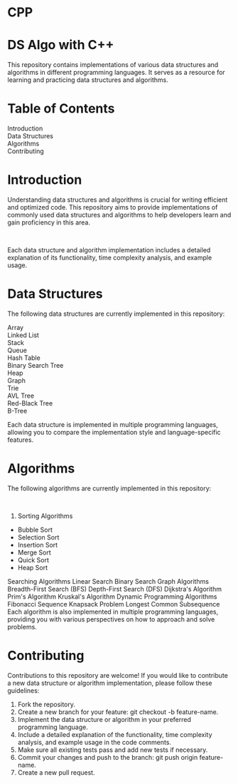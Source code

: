 # CPP
<h1>DS Algo with C++</h1>
<p>This repository contains implementations of various data structures and algorithms in different programming languages. It serves as a resource for learning and practicing data structures and algorithms.</p>

<h1>Table of Contents</h1>
Introduction<br>
Data Structures<br>
Algorithms<br>
Contributing<br>
<h1>Introduction</h1>
<p>Understanding data structures and algorithms is crucial for writing efficient and optimized code. This repository aims to provide implementations of commonly used data structures and algorithms to help developers learn and gain proficiency in this area.</p><br>

<p>Each data structure and algorithm implementation includes a detailed explanation of its functionality, time complexity analysis, and example usage.</p>

<h1>Data Structures</h1>
<p>The following data structures are currently implemented in this repository:</p>

Array<br>
Linked List<br>
Stack<br>
Queue<br>
Hash Table<br>
Binary Search Tree<br>
Heap<br>
Graph<br>
Trie<br>
AVL Tree<br>
Red-Black Tree<br>
B-Tree<br>

<p>Each data structure is implemented in multiple programming languages, allowing you to compare the implementation style and language-specific features.</p>

<h1>Algorithms</h1>
<p>The following algorithms are currently implemented in this repository:</p><br>

<ol>
  <li>Sorting Algorithms</li>
</ol>
<ul>
  <li>Bubble Sort</li>
  <li>Selection Sort</li>
  <li>Insertion Sort</li>
  <li>Merge Sort</li>
  <li>Quick Sort</li>
  <li>Heap Sort</li>
 </ul>
Searching Algorithms
Linear Search
Binary Search
Graph Algorithms
Breadth-First Search (BFS)
Depth-First Search (DFS)
Dijkstra's Algorithm
Prim's Algorithm
Kruskal's Algorithm
Dynamic Programming Algorithms
Fibonacci Sequence
Knapsack Problem
Longest Common Subsequence </ul>
Each algorithm is also implemented in multiple programming languages, providing you with various perspectives on how to approach and solve problems.

<h1>Contributing</h1>
Contributions to this repository are welcome! If you would like to contribute a new data structure or algorithm implementation, please follow these guidelines:<br>

<ol>
  <li>Fork the repository.</li>
<li>Create a new branch for your feature: git checkout -b feature-name.</li>
  <li>Implement the data structure or algorithm in your preferred programming language.</li>
<li>Include a detailed explanation of the functionality, time complexity analysis, and example usage in the code comments.</li>
<li>Make sure all existing tests pass and add new tests if necessary.</li>
<li>Commit your changes and push to the branch: git push origin feature-name.</li>
<li>Create a new pull request.</li>
 </ol>
